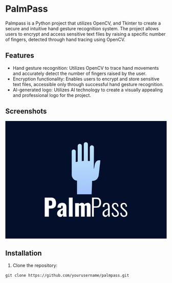 # PalmPass

Palmpass is a Python project that utilizes OpenCV, and Tkinter to create a secure and intuitive hand gesture recognition system. The project allows users to encrypt and access sensitive text files by raising a specific number of fingers, detected through hand tracing using OpenCV.

## Features

- Hand gesture recognition: Utilizes OpenCV to trace hand movements and accurately detect the number of fingers raised by the user.
- Encryption functionality: Enables users to encrypt and store sensitive text files, accessible only through successful hand gesture recognition.
- AI-generated logo: Utilizes AI technology to create a visually appealing and professional logo for the project.

## Screenshots

![Palmpass Demo](pp.png)

## Installation

1. Clone the repository:

```shell
git clone https://github.com/yourusername/palmpass.git
```
